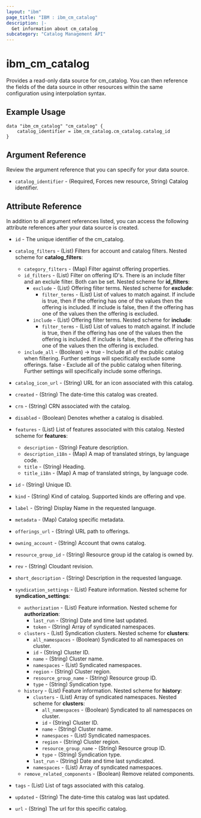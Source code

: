 ```yaml
---
layout: "ibm"
page_title: "IBM : ibm_cm_catalog"
description: |-
  Get information about cm_catalog
subcategory: "Catalog Management API"
---
```


# ibm_cm_catalog

Provides a read-only data source for cm_catalog. You can then reference the fields of the data source in other resources within the same configuration using interpolation syntax.

## Example Usage

```hcl
data "ibm_cm_catalog" "cm_catalog" {
	catalog_identifier = ibm_cm_catalog.cm_catalog.catalog_id
}
```

## Argument Reference

Review the argument reference that you can specify for your data source.

* `catalog_identifier` - (Required, Forces new resource, String) Catalog identifier.

## Attribute Reference

In addition to all argument references listed, you can access the following attribute references after your data source is created.

* `id` - The unique identifier of the cm_catalog.
* `catalog_filters` - (List) Filters for account and catalog filters.
Nested scheme for **catalog_filters**:
	* `category_filters` - (Map) Filter against offering properties.
	* `id_filters` - (List) Filter on offering ID's. There is an include filter and an exclule filter. Both can be set.
	Nested scheme for **id_filters**:
		* `exclude` - (List) Offering filter terms.
		Nested scheme for **exclude**:
			* `filter_terms` - (List) List of values to match against. If include is true, then if the offering has one of the values then the offering is included. If include is false, then if the offering has one of the values then the offering is excluded.
		* `include` - (List) Offering filter terms.
		Nested scheme for **include**:
			* `filter_terms` - (List) List of values to match against. If include is true, then if the offering has one of the values then the offering is included. If include is false, then if the offering has one of the values then the offering is excluded.
	* `include_all` - (Boolean) -> true - Include all of the public catalog when filtering. Further settings will specifically exclude some offerings. false - Exclude all of the public catalog when filtering. Further settings will specifically include some offerings.

* `catalog_icon_url` - (String) URL for an icon associated with this catalog.

* `created` - (String) The date-time this catalog was created.

* `crn` - (String) CRN associated with the catalog.

* `disabled` - (Boolean) Denotes whether a catalog is disabled.

* `features` - (List) List of features associated with this catalog.
Nested scheme for **features**:
	* `description` - (String) Feature description.
	* `description_i18n` - (Map) A map of translated strings, by language code.
	* `title` - (String) Heading.
	* `title_i18n` - (Map) A map of translated strings, by language code.

* `id` - (String) Unique ID.

* `kind` - (String) Kind of catalog. Supported kinds are offering and vpe.

* `label` - (String) Display Name in the requested language.

* `metadata` - (Map) Catalog specific metadata.

* `offerings_url` - (String) URL path to offerings.

* `owning_account` - (String) Account that owns catalog.

* `resource_group_id` - (String) Resource group id the catalog is owned by.

* `rev` - (String) Cloudant revision.

* `short_description` - (String) Description in the requested language.

* `syndication_settings` - (List) Feature information.
Nested scheme for **syndication_settings**:
	* `authorization` - (List) Feature information.
	Nested scheme for **authorization**:
		* `last_run` - (String) Date and time last updated.
		* `token` - (String) Array of syndicated namespaces.
	* `clusters` - (List) Syndication clusters.
	Nested scheme for **clusters**:
		* `all_namespaces` - (Boolean) Syndicated to all namespaces on cluster.
		* `id` - (String) Cluster ID.
		* `name` - (String) Cluster name.
		* `namespaces` - (List) Syndicated namespaces.
		* `region` - (String) Cluster region.
		* `resource_group_name` - (String) Resource group ID.
		* `type` - (String) Syndication type.
	* `history` - (List) Feature information.
	Nested scheme for **history**:
		* `clusters` - (List) Array of syndicated namespaces.
		Nested scheme for **clusters**:
			* `all_namespaces` - (Boolean) Syndicated to all namespaces on cluster.
			* `id` - (String) Cluster ID.
			* `name` - (String) Cluster name.
			* `namespaces` - (List) Syndicated namespaces.
			* `region` - (String) Cluster region.
			* `resource_group_name` - (String) Resource group ID.
			* `type` - (String) Syndication type.
		* `last_run` - (String) Date and time last syndicated.
		* `namespaces` - (List) Array of syndicated namespaces.
	* `remove_related_components` - (Boolean) Remove related components.

* `tags` - (List) List of tags associated with this catalog.

* `updated` - (String) The date-time this catalog was last updated.

* `url` - (String) The url for this specific catalog.

